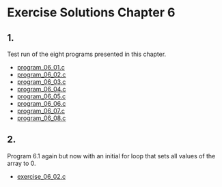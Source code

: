# Exercise Solutions Chapter 6 #
## 1. ##
Test run of the eight programs presented in this chapter.  
 - [program_06_01.c](Exercise_01/Program_06_01/program_06_01.c)  
 - [program_06_02.c](Exercise_01/Program_06_02/program_06_02.c)  
 - [program_06_03.c](Exercise_01/Program_06_03/program_06_03.c)  
 - [program_06_04.c](Exercise_01/Program_06_04/program_06_04.c)  
 - [program_06_05.c](Exercise_01/Program_06_05/program_06_05.c)  
 - [program_06_06.c](Exercise_01/Program_06_06/program_06_06.c)  
 - [program_06_07.c](Exercise_01/Program_06_07/program_06_07.c)  
 - [program_06_08.c](Exercise_01/Program_06_08/program_06_08.c)  

## 2. ##
Program 6.1 again but now with an initial for loop that sets all values of the array to 0.  
 - [exercise_06_02.c](Exercise_02/Exercise_06_02/exercise_06_02.c)  
